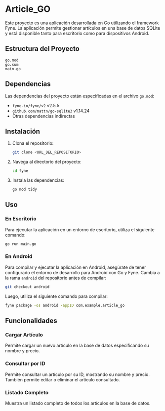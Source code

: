 # Article_GO

Este proyecto es una aplicación desarrollada en Go utilizando el framework Fyne. La aplicación permite gestionar artículos en una base de datos SQLite y está disponible tanto para escritorio como para dispositivos Android.

## Estructura del Proyecto

```
go.mod
go.sum
main.go
```

## Dependencias

Las dependencias del proyecto están especificadas en el archivo `go.mod`:

- `fyne.io/fyne/v2` v2.5.5
- `github.com/mattn/go-sqlite3` v1.14.24
- Otras dependencias indirectas

## Instalación

1. Clona el repositorio:
    ```sh
    git clone <URL_DEL_REPOSITORIO>
    ```
2. Navega al directorio del proyecto:
    ```sh
    cd fyne
    ```
3. Instala las dependencias:
    ```sh
    go mod tidy
    ```

## Uso

### En Escritorio

Para ejecutar la aplicación en un entorno de escritorio, utiliza el siguiente comando:
```sh
go run main.go
```

### En Android

Para compilar y ejecutar la aplicación en Android, asegúrate de tener configurado el entorno de desarrollo para Android con Go y Fyne.
Cambia a la rama `android` del repositorio antes de compilar:
```sh
git checkout android
```
Luego, utiliza el siguiente comando para compilar:
```sh
fyne package -os android -appID com.example.article_go
```
## Funcionalidades

### Cargar Artículo

Permite cargar un nuevo artículo en la base de datos especificando su nombre y precio.

### Consultar por ID

Permite consultar un artículo por su ID, mostrando su nombre y precio. También permite editar o eliminar el artículo consultado.

### Listado Completo

Muestra un listado completo de todos los artículos en la base de datos.


